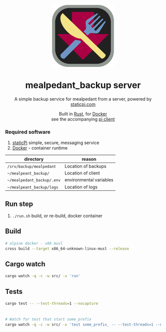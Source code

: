 <p align="center">
	<img src='./.github/logo.svg' width='200px'/>
</p>

<p align="center">
	<h1 align="center">mealpedant_backup server</h1>
</p>

<p align="center">
	A simple backup service for mealpedant from a server, powered by <a href='https://www.staticpi.com' target='_blank' rel='noopener noreferrer'>staticpi.com</a>
</p>

<p align="center">
	Built in <a href='https://www.rust-lang.org/' target='_blank' rel='noopener noreferrer'>Rust</a>,
	for <a href='https://docker.com' target='_blank' rel='noopener noreferrer'> Docker</a>
	<br>
	see the accompanying <a href='https://www.github.com/mrjackwills/mealpedant_backup_pi' target='_blank' rel='noopener noreferrer'>pi client</a>
</p>

### Required software

1) <a href='https://www.staticpi.com/' target='_blank' rel='noopener noreferrer'>staticPi</a> simple, secure, messaging service
2) <a href='https://docker.com/' target='_blank' rel='noopener noreferrer'>Docker</a> - container runtime


| directory | reason|
| --- | --- |
|```/srv/backup/mealpedant```			| Location of backups |
|```~/mealpeant_backup/```				| Location of client|
|```~/mealpedant_backup/.env```			| environmental variables|
|```~/mealpeant_backup/logs```			| Location of logs |


## Run step
1) ```./run.sh``` build, or re-build, docker container

## Build

```bash
# alpine docker - x86 musl
cross build --target x86_64-unknown-linux-musl --release

```
## Cargo watch

```sh
cargo watch -q -c -w src/ -x 'run'
```

## Tests

```sh
cargo test -- --test-threads=1 --nocapture


# Watch for test that start some_prefix
cargo watch -q -c -w src/ -x 'test some_prefix_ -- --test-threads=1 --nocapture'
```